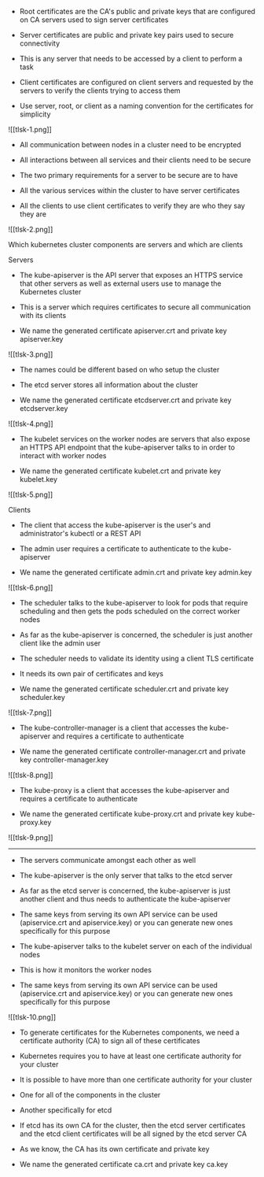 - Root certificates are the CA's public and private keys that are configured on CA servers used to sign server certificates

- Server certificates are public and private key pairs used to secure connectivity

- This is any server that needs to be accessed by a client to perform a task

- Client certificates are configured on client servers and requested by the servers to verify the clients trying to access them

- Use server, root, or client as a naming convention for the certificates for simplicity

![[tlsk-1.png]]

- All communication between nodes in a cluster need to be encrypted

- All interactions between all services and their clients need to be secure

- The two primary requirements for a server to be secure are to have

- All the various services within the cluster to have server certificates
- All the clients to use client certificates to verify they are who they say they are

![[tlsk-2.png]]

Which kubernetes cluster components are servers and which are clients

Servers

- The kube-apiserver is the API server that exposes an HTTPS service that other servers as well as external users use to manage the Kubernetes cluster

- This is a server which requires certificates to secure all communication with its clients
- We name the generated certificate apiserver.crt and private key apiserver.key

![[tlsk-3.png]]

- The names could be different based on who setup the cluster

- The etcd server stores all information about the cluster

- We name the generated certificate etcdserver.crt and private key etcdserver.key

![[tlsk-4.png]]

- The kubelet services on the worker nodes are servers that also expose an HTTPS API endpoint that the kube-apiserver talks to in order to interact with worker nodes

- We name the generated certificate kubelet.crt and private key kubelet.key

![[tlsk-5.png]]

Clients

- The client that access the kube-apiserver is the user's and administrator's kubectl or a REST API

- The admin user requires a certificate to authenticate to the kube-apiserver

- We name the generated certificate admin.crt and private key admin.key

![[tlsk-6.png]]

- The scheduler talks to the kube-apiserver to look for pods that require scheduling and then gets the pods scheduled on the correct worker nodes

- As far as the kube-apiserver is concerned, the scheduler is just another client like the admin user

- The scheduler needs to validate its identity using a client TLS certificate

- It needs its own pair of certificates and keys
- We name the generated certificate scheduler.crt and private key scheduler.key

![[tlsk-7.png]]

- The kube-controller-manager is a client that accesses the kube-apiserver and requires a certificate to authenticate

- We name the generated certificate controller-manager.crt and private key controller-manager.key

![[tlsk-8.png]]

- The kube-proxy is a client that accesses the kube-apiserver and requires a certificate to authenticate

- We name the generated certificate kube-proxy.crt and private key kube-proxy.key

![[tlsk-9.png]]

------------------------------------------------------------------------------

- The servers communicate amongst each other as well

- The kube-apiserver is the only server that talks to the etcd server

- As far as the etcd server is concerned, the kube-apiserver is just another client and thus needs to authenticate the kube-apiserver

- The same keys from serving its own API service can be used (apiservice.crt and apiservice.key) or you can generate new ones specifically for this purpose

- The kube-apiserver talks to the kubelet server on each of the individual nodes

- This is how it monitors the worker nodes
- The same keys from serving its own API service can be used (apiservice.crt and apiservice.key) or you can generate new ones specifically for this purpose

![[tlsk-10.png]]

- To generate certificates for the Kubernetes components, we need a certificate authority (CA) to sign all of these certificates

- Kubernetes requires you to have at least one certificate authority for your cluster

- It is possible to have more than one certificate authority for your cluster

- One for all of the components in the cluster
- Another specifically for etcd

- If etcd has its own CA for the cluster, then the etcd server certificates and the etcd client certificates will be all signed by the etcd server CA

- As we know, the CA has its own certificate and private key

- We name the generated certificate ca.crt and private key ca.key